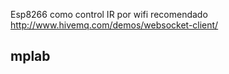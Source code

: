 Esp8266 como control IR por wifi
recomendado http://www.hivemq.com/demos/websocket-client/

## mplab
